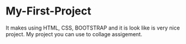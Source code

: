 # My-First-Project
It makes using HTML, CSS, BOOTSTRAP and it is look like is very nice project.
My project you can use to collage assigement.
